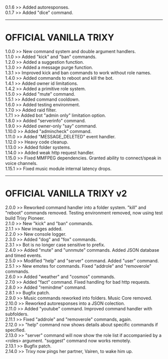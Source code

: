 0.1.6 >> Added autoresponses.  
0.1.7 >> Added "dice" command. 

---

# OFFICIAL VANILLA TRIXY

1.0.0 >> New command system and double argument handlers.  
1.1.0 >> Added "kick" and "ban" commands.  
1.2.0 >> Added a suggestion function.  
1.3.0 >> Added a message purge function.  
1.3.1 >> Improved kick and ban commands to work without role names.  
1.4.0 >> Added commands to reboot and kill the bot.  
1.4.1 >> Added owner id limitations.  
1.4.2 >> Added a primitive role system.  
1.5.0 >> Added "mute" command.  
1.5.1 >> Added command cooldown.  
1.6.0 >> Added testing environment.  
1.7.0 >> Added raid filter.  
1.7.1 >> Added bot "admin only" limitation option.  
1.8.0 >> Added "serverinfo" command.  
1.9.0 >> Added owner-only "say" command.  
1.10.0 >> Added "admincheck" command.  
1.11.0 >> Added "MESSAGE_DELETED" event handler.  
1.12.0 >> Heavy code cleanup.  
1.13.0 >> Added folder systems.  
1.14.0 >> Added weak http request handler.  
1.15.0 >> Fixed MMFPEG dependencies. Granted ability to connect/speak in voice channels.  
1.15.1 >> Fixed music module internal latency drops.  

---

# OFFICIAL VANILLA TRIXY v2

2.0.0 >> Reworked command handler into a folder system. "kill" and "reboot" commands removed. Testing environment removed, now using test build Trixy Pioneer.  
2.1.0 >> New "kick" and "ban" commands.  
2.1.1 >> New images added.  
2.2.0 >> New console logger.  
2.3.0 >> Added "dog" and "fox" commands.  
2.3.1 >> Bot is no longer case sensitive to prefix.  
2.4.0 >> Added "mute" and "unnmute" commands. Added JSON database and timed events.  
2.5.0 >> Modified "help" and "server" command. Added "user" command.  
2.5.1 >> New emotes for commands. Fixed "addrole" and "removerole" commands.  
2.6.0 >> Added "weather" and "cosmos" commands.  
2.7.0 >> Added "fact" command. Fixed handling for bad http requests.  
2.8.0 >> Added "remindme" command.  
2.8.1 >> Bugfix patch.    
2.9.0 >> Music commands reworked into folders. Music Core removed.  
2.10.0 >> Reworked autoresponses into a JSON colection.  
2.11.0 >> Added "youtube" command. Improved command handler with subfolders.  
2.11.1 >> Fixed "addrole" and "removerole" commands, again.  
2.12.0 >> "help" command now shows details about specific commands if specified.  
2.13.0 >> "server" command will now show the role list if accompanied by a \<roles> argument. "suggest" command now works remotely.  
2.13.1 >> Bugfix patch.  
2.14.0 >> Trixy now pings her partner, Vairen, to wake him up.  